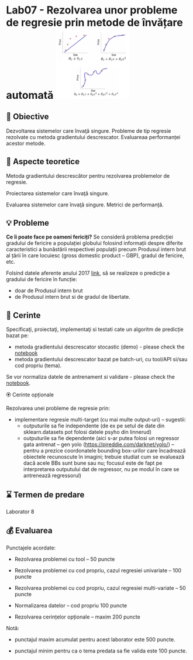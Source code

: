 # Lab07 - Rezolvarea unor probleme de regresie prin metode de învățare automată  <img src="images/regression.png" width="200">



## :microscope: Obiective 

Dezvoltarea sistemelor care învaţă singure. Probleme de tip regresie rezolvate cu metoda gradientului descrescator. Evaluareaa performanței acestor metode.

## :book:  Aspecte teoretice

Metoda gradientului descrescător pentru rezolvarea problemelor de regresie.

Proiectarea sistemelor care învaţă singure.

Evaluarea sistemelor care învaţă singure. Metrici de performanță. 



## :bulb: Probleme

**Ce îi poate face pe oameni fericiți?** 
Se consideră problema predicției gradului de fericire a populației globului folosind informații despre diferite caracteristici a bunăstării respectivei populații precum Produsul intern brut al țării în care locuiesc (gross domestic product – GBP), gradul de fericire, etc. 

Folsind datele aferente anului 2017 [link](https://www.kaggle.com/unsdsn/world-happiness#2017.csv), să se realizeze o predicție a gradului de fericire în funcție:
-	doar de Produsul intern brut
-	de Produsul intern brut si de gradul de libertate. 




## :memo:  Cerinte 

Specificaţi, proiectaţi, implementaţi si testati cate un algoritm de predicție bazat pe:
- metoda gradientului descrescator stocastic (demo) - please check the [notebook](SGD\AI-lab08-linRegressionSGD.ipynb)
- metoda gradientului descrescator bazat pe batch-uri, cu tool/API si/sau cod propriu (tema).

Se vor normaliza datele de antrenament si validare - please check the [notebook](dataNormalisation\AI-lab07-dataNormalisation.ipynb). 
 


🏵️ Cerinte opționale

Rezolvarea unei probleme de regresie prin:
- implementare regresie multi-target (cu mai multe output-uri) – sugestii:
    -	outputurile sa fie independente (de ex pe setul de date din sklearn.datasets pot folosi datele psyho din linnerud)
    - outputurile sa fie dependente (aici s-ar putea folosi un regressor gata antrenat – gen yolo (https://pjreddie.com/darknet/yolo/) – pentru a prezice coordonatele bounding box-urilor care încadrează obiectele recunoscute în imagini; trebuie studiat cum se evaluează dacă acele BBs sunt bune sau nu; focusul este de fapt pe interpretarea outputului dat de regressor, nu pe modul în care se antrenează regressorul)


## :hourglass: Termen de predare 

Laborator 8

## :moneybag: Evaluarea

Punctajele acordate:

- Rezolvarea problemei cu tool – 50 puncte

- Rezolvarea problemei cu cod propriu, cazul regresiei univariate – 100 puncte

- Rezolvarea problemei cu cod propriu, cazul regresiei multi-variate – 50 puncte

- Normalizarea datelor – cod propriu 100 puncte

- Rezolvarea cerințelor opționale – maxim 200 puncte

Notă: 

- punctajul maxim acumulat pentru acest laborator este 500 puncte.

- punctajul minim pentru ca o tema predata sa fie valida este 100 puncte.  






